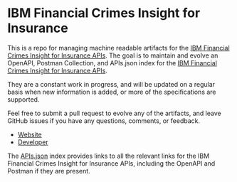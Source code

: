 # IBM Financial Crimes Insight for InsuranceThis is a repo for managing machine readable artifacts for the [IBM Financial Crimes Insight for Insurance APIs](https://www-01.ibm.com/common/ssi/cgi-bin/ssialias?infotype=AN&subtype=CA&htmlfid=897/ENUS218-305&appname=USN). The goal is to maintain and evolve an OpenAPI, Postman Collection, and APIs.json index for the [IBM Financial Crimes Insight for Insurance APIs](https://www-01.ibm.com/common/ssi/cgi-bin/ssialias?infotype=AN&subtype=CA&htmlfid=897/ENUS218-305&appname=USN).They are a constant work in progress, and will be updated on a regular basis when new information is added, or more of the specifications are supported.Feel free to submit a pull request to evolve any of the artifacts, and leave GitHub issues if you have any questions, comments, or feedback.- [Website](https://www-01.ibm.com/common/ssi/cgi-bin/ssialias?infotype=AN&subtype=CA&htmlfid=897/ENUS218-305&appname=USN)- [Developer](https://www-01.ibm.com/common/ssi/cgi-bin/ssialias?infotype=AN&subtype=CA&htmlfid=897/ENUS218-305&appname=USN)The [APIs.json](https://github.com/api-evangelist/ibm-financial-crimes-insight-for-insurance/blob/master/apis.json) index provides links to all the relevant links for the IBM Financial Crimes Insight for Insurance APIs, including the OpenAPI and Postman if they are present.